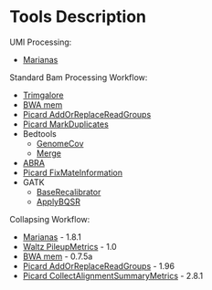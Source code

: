 # Tools Description

UMI Processing:

* [Marianas](https://github.com/msk-access/cwl-commandlinetools/tree/master/marianas_process_loop_umi_1.8.1)

Standard Bam Processing Workflow:

* [Trimgalore](https://github.com/msk-access/cwl-commandlinetools/tree/master/trim_galore_0.6.2) 
* [BWA mem](https://github.com/msk-access/cwl-commandlinetools/tree/master/bwa_mem_0.7.12)
* [Picard AddOrReplaceReadGroups](https://github.com/msk-access/cwl-commandlinetools/tree/master/picard_add_or_replace_read_groups_1.96)
* [Picard MarkDuplicates](https://github.com/msk-access/cwl-commandlinetools/tree/master/picard_mark_duplicates_2.8.1)
* Bedtools
  * [GenomeCov](https://github.com/msk-access/cwl-commandlinetools/tree/master/bedtools_genomecov_v2.28.0_cv2)
  * [Merge](https://github.com/msk-access/cwl-commandlinetools/tree/master/bedtools_merge_v2.28.0_cv2)
* [ABRA](https://github.com/msk-access/cwl-commandlinetools/tree/master/abra2_2.17)
* [Picard FixMateInformation](https://github.com/msk-access/cwl-commandlinetools/tree/master/picard_fix_mate_information_1.96)
* GATK
  * [BaseRecalibrator](https://github.com/msk-accesss/cwl-commandlinetools/tree/master/gatk_BaseRecalibrator_4.1.2.0)
  * [ApplyBQSR](https://github.com/msk-access/cwl-commandlinetools/tree/master/gatk_ApplyBQSR_4.1.2.0)

Collapsing Workflow:

* [Marianas](https://github.com/msk-access/cwl-commandlinetools/tree/master/marianas_collapsing_first_pass_1.8.1) - 1.8.1
* [Waltz PileupMetrics](https://github.com/msk-access/cwl-commandlinetools/tree/master/waltz_pileupmatrices_3.1.1) - 1.0
* [BWA mem](https://github.com/msk-access/cwl-commandlinetools/tree/master/bwa_mem_0.7.5a) - 0.7.5a
* [Picard AddOrReplaceReadGroups](https://github.com/msk-access/cwl-commandlinetools/tree/master/picard_add_or_replace_read_groups_1.96) - 1.96
* [Picard CollectAlignmentSummaryMetrics](https://github.com/msk-access/cwl-commandlinetools/tree/develop/picard_collect_alignment_summary_metrics_2.8.1) - 2.8.1

